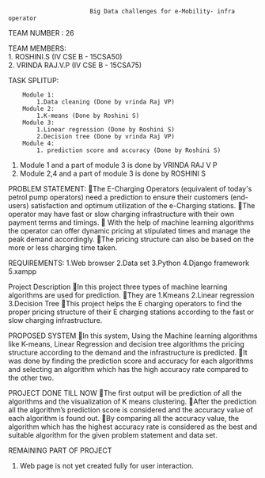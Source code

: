                            Big Data challenges for e-Mobility- infra operator	
TEAM NUMBER : 26

TEAM MEMBERS:                                                                                                                           
                      1. ROSHINI.S (IV CSE B - 15CSA50)                                                                                      
                      2. VRINDA RAJ.V.P (IV CSE B - 15CSA75)

TASK SPLITUP:                                                                                                                          

        Module 1:                                                                                                                        
            1.Data cleaning (Done by vrinda Raj VP)                                                                                        
        Module 2:                                                                                                                        
            1.K-means (Done by Roshini S)
        Module 3:
            1.Linear regression (Done by Roshini S)
            2.Decision tree (Done by vrinda Raj VP)
        Module 4:
            1. prediction score and accuracy (Done by Roshini S)

1. Module 1 and a part of module 3 is done by VRINDA RAJ V P
2. Module 2,4 and a part of module 3 is done  by ROSHINI S
      
PROBLEM STATEMENT:
The E-Charging Operators (equivalent of today's petrol pump operators) need a prediction to ensure their customers (end-users) satisfaction and optimum utilization of the e-Charging stations. 
The operator may have fast or slow charging infrastructure with their own payment terms and timings.
 With the help of machine learning algorithms the operator can offer dynamic pricing at stipulated times and manage the peak demand accordingly.
The pricing structure can also be based on the more or less charging time taken.

REQUIREMENTS:
1.Web browser
2.Data set
3.Python
4.Django framework
5.xampp

Project Description
In this project three types of machine learning algorithms are used for prediction.
They are 
1.Kmeans 
2.Linear regression
3.Decision Tree
This project helps the E charging operators to find the proper pricing structure of their E charging stations according to the fast or slow charging infrastructure.

PROPOSED SYSTEM
In this system, Using the Machine learning algorithms like K-means, Linear Regression and decision tree algorithms the pricing structure according to the demand and the infrastructure is predicted.
It was done by finding the prediction score and accuracy for each algorithms and selecting an algorithm which has the high accuracy rate compared to the other two.

PROJECT DONE TILL NOW
The first output will be prediction of all the algorithms and the visualization of K means clustering.
After the prediction all the algorithm’s prediction score is considered and the accuracy value of each algorithm is found out.
By comparing all the accuracy value, the algorithm which has the highest accuracy rate is considered as the best and suitable algorithm for the given problem statement and data set.

REMAINING PART OF PROJECT
1. Web page is not yet created fully for user interaction.
